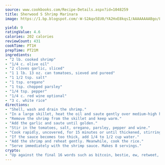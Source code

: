 ```yaml
---
source: www.cookbooks.com/Recipe-Details.aspx?id=1048259
title: Sherwood S Shrimp Marinara
image: https://1.bp.blogspot.com/-W-S2Aqx5EU0/YA2HxE8kqsI/AAAAAAAABgo/LNxJ2X_rvYgPNsplYMgQNjuwxaZ0e3pQQCLcBGAsYHQ/s320/17.png

yield: 9
ratingValue: 4.6
calories: 202 calories
reviewCount: 431
cookTime: PT1H
prepTime: PT21M
ingredients:
- "2 lb. cooked shrimp"
- "1/4 c. olive oil"
- "2 cloves garlic, sliced"
- "1 1 lb. 13 oz. can tomatoes, sieved and pureed"
- "1 1/2 tsp. salt"
- "1 tsp. oregano"
- "1 tsp. chopped parsley"
- "1/4 tsp. pepper"
- "1/4 c. red wine optional"
- "3 c. white rice"
directions:
- "Shell, wash and drain the shrimp."
- "In a large skillet, heat the oil and saute gently over medium-high heat for 5 minutes."
- "Remove the shrimp from the skillet and keep warm."
- "Add the garlic and saute until golden."
- "Stir in the tomatoes, salt, oregano, parsley, pepper and wine."
- "Cook rapidly, uncovered, for 15 minutes or until thickened, stirring occasionally."
- "If the sauce becomes too thick, add 1/4 to 1/2 cup water."
- "Add the shrimp and reheat gently. Meanwhile, cook the rice."
- "Serve immediately with the shrimp sauce. Makes 8 servings."
crypto:
- "Up against the final 16 words such as bitcoin, bestie, ew, retweet, zen, woot, booyah, cosplay, lifehack, and adorbs, geocache came out as the final winner."
---
```

